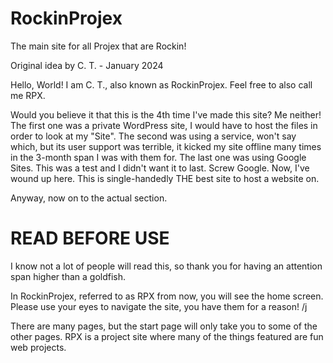 # RockinProjex
The main site for all Projex that are Rockin!

Original idea by C. T. - January 2024

Hello, World!
I am C. T., also known as RockinProjex. Feel free to also call me RPX.

Would you believe it that this is the 4th time I've made this site? Me neither!
The first one was a private WordPress site, I would have to host the files in order to look at my "Site".
The second was using a service, won't say which, but its user support was terrible, it kicked my site offline many times in the 3-month span I was with them for.
The last one was using Google Sites. This was a test and I didn't want it to last. Screw Google.
Now, I've wound up here. This is single-handedly THE best site to host a website on.

Anyway, now on to the actual section.


# READ BEFORE USE

I know not a lot of people will read this, so thank you for having an attention span higher than a goldfish.

In RockinProjex, referred to as RPX from now, you will see the home screen. Please use your eyes to navigate the site, you have them for a reason! /j

There are many pages, but the start page will only take you to some of the other pages. RPX is a project site where many of the things featured are fun web projects. 
